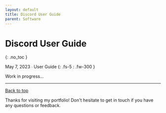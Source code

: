 ```yaml
---
layout: default
title: Discord User Guide
parent: Software
---
```


# Discord User Guide
{: .no_toc }

May 7, 2023 ∙ User Guide
{: .fs-5 : .fw-300 }

Work in progress...

---

[Back to top](#top)

Thanks for visiting my portfolio! Don't hesitate to get in touch if you have any questions or feedback.